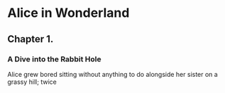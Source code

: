 # Alice in Wonderland

## Chapter 1.
### A Dive into the Rabbit Hole

Alice grew bored sitting without anything to do alongside her sister on a grassy hill; twice 
